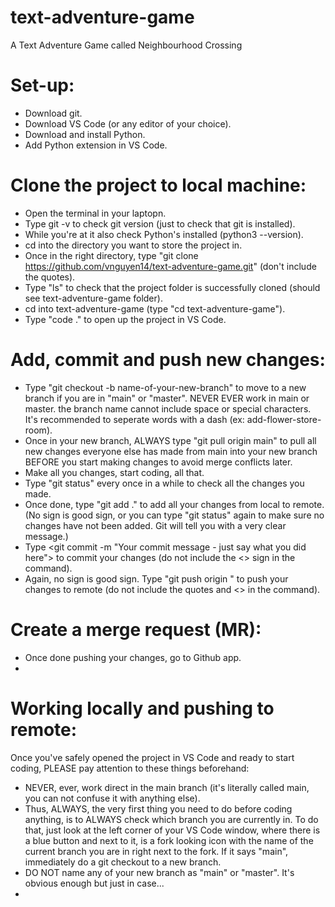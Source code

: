 # text-adventure-game
A Text Adventure Game called Neighbourhood Crossing

# Set-up:
  - Download git.
  - Download VS Code (or any editor of your choice).
  - Download and install Python.
  - Add Python extension in VS Code.

# Clone the project to local machine:
  - Open the terminal in your laptopn.
  - Type git -v to check git version (just to check that git is installed).
  - While you're at it also check Python's installed (python3 --version).
  - cd into the directory you want to store the project in.
  - Once in the right directory, type "git clone https://github.com/vnguyen14/text-adventure-game.git" (don't include the quotes).
  - Type "ls" to check that the project folder is successfully cloned (should see text-adventure-game folder).
  - cd into text-adventure-game (type "cd text-adventure-game").
  - Type "code ." to open up the project in VS Code.

# Add, commit and push new changes:
  - Type "git checkout -b name-of-your-new-branch" to move to a new branch if you are in "main" or "master". NEVER EVER work in main or master. the branch name cannot include space or special characters. It's recommended to seperate words with a dash (ex: add-flower-store-room).
  - Once in your new branch, ALWAYS type "git pull origin main" to pull all new changes everyone else has made from main into your new branch BEFORE you start making changes to avoid merge conflicts later.
  - Make all you changes, start coding, all that.
  - Type "git status" every once in a while to check all the changes you made.
  - Once done, type "git add ." to add all your changes from local to remote.
    (No sign is good sign, or you can type "git status" again to make sure no changes have not been added. Git will tell you with a very clear message.)
  - Type <git commit -m "Your commit message - just say what you did here"> to commit your changes (do not include the  <> sign in the command).
  - Again, no sign is good sign. Type "git push origin <your branch name>" to push your changes to remote (do not include the quotes and <> in the command).

# Create a merge request (MR):
  - Once done pushing your changes, go to Github app.
  - 

# Working locally and pushing to remote:
Once you've safely opened the project in VS Code and ready to start coding, PLEASE pay attention to these things beforehand:
  - NEVER, ever, work direct in the main branch (it's literally called main, you can not confuse it with anything else).
  - Thus, ALWAYS, the very first thing you need to do before coding anything, is to ALWAYS check which branch you are currently in. To do that, just look at the left corner of your VS Code window, where there is a blue button and next to it, is a fork looking icon with the name of the current branch you are in right next to the fork. If it says "main", immediately do a git checkout to a new branch.
  - DO NOT name any of your new branch as "main" or "master". It's obvious enough but just in case...
  - 
